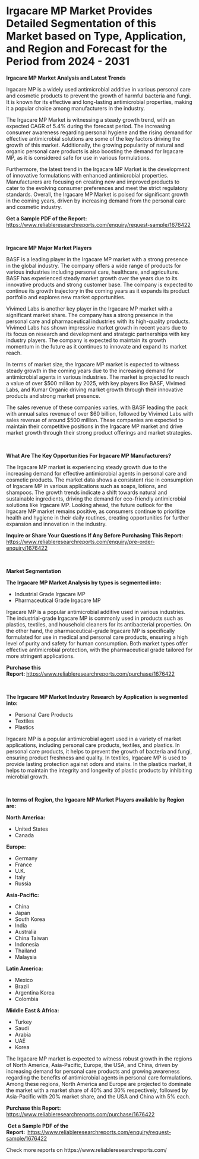 <p><h1>Irgacare MP Market Provides Detailed Segmentation of this Market based on Type, Application, and Region and Forecast for the Period from 2024 - 2031</h1></p><p><strong>Irgacare MP Market Analysis and Latest Trends</strong></p>
<p><p>Irgacare MP is a widely used antimicrobial additive in various personal care and cosmetic products to prevent the growth of harmful bacteria and fungi. It is known for its effective and long-lasting antimicrobial properties, making it a popular choice among manufacturers in the industry.</p><p>The Irgacare MP Market is witnessing a steady growth trend, with an expected CAGR of 5.4% during the forecast period. The increasing consumer awareness regarding personal hygiene and the rising demand for effective antimicrobial solutions are some of the key factors driving the growth of this market. Additionally, the growing popularity of natural and organic personal care products is also boosting the demand for Irgacare MP, as it is considered safe for use in various formulations.</p><p>Furthermore, the latest trend in the Irgacare MP Market is the development of innovative formulations with enhanced antimicrobial properties. Manufacturers are focusing on creating new and improved products to cater to the evolving consumer preferences and meet the strict regulatory standards. Overall, the Irgacare MP Market is poised for significant growth in the coming years, driven by increasing demand from the personal care and cosmetic industry.</p></p>
<p><strong>Get a Sample PDF of the Report:&nbsp;</strong> <a href="https://www.reliableresearchreports.com/enquiry/request-sample/1676422">https://www.reliableresearchreports.com/enquiry/request-sample/1676422</a></p>
<p>&nbsp;</p>
<p><strong>Irgacare MP Major Market Players</strong></p>
<p><p>BASF is a leading player in the Irgacare MP market with a strong presence in the global industry. The company offers a wide range of products for various industries including personal care, healthcare, and agriculture. BASF has experienced steady market growth over the years due to its innovative products and strong customer base. The company is expected to continue its growth trajectory in the coming years as it expands its product portfolio and explores new market opportunities.</p><p>Vivimed Labs is another key player in the Irgacare MP market with a significant market share. The company has a strong presence in the personal care and pharmaceutical industries with its high-quality products. Vivimed Labs has shown impressive market growth in recent years due to its focus on research and development and strategic partnerships with key industry players. The company is expected to maintain its growth momentum in the future as it continues to innovate and expand its market reach.</p><p>In terms of market size, the Irgacare MP market is expected to witness steady growth in the coming years due to the increasing demand for antimicrobial agents in various industries. The market is projected to reach a value of over $500 million by 2025, with key players like BASF, Vivimed Labs, and Kumar Organic driving market growth through their innovative products and strong market presence.</p><p>The sales revenue of these companies varies, with BASF leading the pack with annual sales revenue of over $60 billion, followed by Vivimed Labs with sales revenue of around $500 million. These companies are expected to maintain their competitive positions in the Irgacare MP market and drive market growth through their strong product offerings and market strategies.</p></p>
<p>&nbsp;</p>
<p><strong>What Are The Key Opportunities For Irgacare MP Manufacturers?</strong></p>
<p><p>The Irgacare MP market is experiencing steady growth due to the increasing demand for effective antimicrobial agents in personal care and cosmetic products. The market data shows a consistent rise in consumption of Irgacare MP in various applications such as soaps, lotions, and shampoos. The growth trends indicate a shift towards natural and sustainable ingredients, driving the demand for eco-friendly antimicrobial solutions like Irgacare MP. Looking ahead, the future outlook for the Irgacare MP market remains positive, as consumers continue to prioritize health and hygiene in their daily routines, creating opportunities for further expansion and innovation in the industry.</p></p>
<p><strong>Inquire or Share Your Questions If Any Before Purchasing This Report:</strong> <a href="https://www.reliableresearchreports.com/enquiry/pre-order-enquiry/1676422">https://www.reliableresearchreports.com/enquiry/pre-order-enquiry/1676422</a></p>
<p>&nbsp;</p>
<p><strong>Market Segmentation</strong></p>
<p><strong>The Irgacare MP Market Analysis by types is segmented into:</strong></p>
<p><ul><li>Industrial Grade Irgacare MP</li><li>Pharmaceutical Grade Irgacare MP</li></ul></p>
<p><p>Irgacare MP is a popular antimicrobial additive used in various industries. The industrial-grade Irgacare MP is commonly used in products such as plastics, textiles, and household cleaners for its antibacterial properties. On the other hand, the pharmaceutical-grade Irgacare MP is specifically formulated for use in medical and personal care products, ensuring a high level of purity and safety for human consumption. Both market types offer effective antimicrobial protection, with the pharmaceutical grade tailored for more stringent applications.</p></p>
<p><strong>Purchase this Report:&nbsp;</strong><a href="https://www.reliableresearchreports.com/purchase/1676422">https://www.reliableresearchreports.com/purchase/1676422</a></p>
<p>&nbsp;</p>
<p><strong>The Irgacare MP Market Industry Research by Application is segmented into:</strong></p>
<p><ul><li>Personal Care Products</li><li>Textiles</li><li>Plastics</li></ul></p>
<p><p>Irgacare MP is a popular antimicrobial agent used in a variety of market applications, including personal care products, textiles, and plastics. In personal care products, it helps to prevent the growth of bacteria and fungi, ensuring product freshness and quality. In textiles, Irgacare MP is used to provide lasting protection against odors and stains. In the plastics market, it helps to maintain the integrity and longevity of plastic products by inhibiting microbial growth.</p></p>
<p>&nbsp;</p>
<p><strong>In terms of Region, the Irgacare MP Market Players available by Region are:</strong></p>
<p>
    <p> <strong> North America: </strong>
        <ul>
            <li>United States</li>
            <li>Canada</li>
        </ul>
        </p> 
    <p> <strong> Europe: </strong>
        <ul>
            <li>Germany</li>
            <li>France</li>
            <li>U.K.</li>
            <li>Italy</li>
            <li>Russia</li>
        </ul>
        </p> 
    <p> <strong> Asia-Pacific: </strong>
        <ul>
            <li>China</li>
            <li>Japan</li>
            <li>South Korea</li>
            <li>India</li>
            <li>Australia</li>
            <li>China Taiwan</li>
            <li>Indonesia</li>
            <li>Thailand</li>
            <li>Malaysia</li>
        </ul>
        </p> 
    <p> <strong> Latin America: </strong>
        <ul>
            <li>Mexico</li>
            <li>Brazil</li>
            <li>Argentina Korea</li>
            <li>Colombia</li>
        </ul>
        </p> 
    <p> <strong> Middle East & Africa: </strong>
        <ul>
            <li>Turkey</li>
            <li>Saudi</li>
            <li>Arabia</li>
            <li>UAE</li>
            <li>Korea</li>
        </ul>
    </p>
    </p>
<p><p>The Irgacare MP market is expected to witness robust growth in the regions of North America, Asia-Pacific, Europe, the USA, and China, driven by increasing demand for personal care products and growing awareness regarding the benefits of antimicrobial agents in personal care formulations. Among these regions, North America and Europe are projected to dominate the market with a market share of 40% and 30% respectively, followed by Asia-Pacific with 20% market share, and the USA and China with 5% each.</p></p>
<p><strong>Purchase this Report: </strong><a href="https://www.reliableresearchreports.com/purchase/1676422">https://www.reliableresearchreports.com/purchase/1676422</a></p>
<p>&nbsp;<strong>Get a Sample PDF of the Report:&nbsp;&nbsp;</strong><a href="https://www.reliableresearchreports.com/enquiry/request-sample/1676422">https://www.reliableresearchreports.com/enquiry/request-sample/1676422</a></p>
<p><strong></strong></p>
<p>Check more reports on https://www.reliableresearchreports.com/</p>